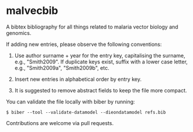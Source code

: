 # malvecbib

A bibtex bibliography for all things related to malaria vector biology
and genomics.

If adding new entries, please observe the following conventions:

  1. Use author surname + year for the entry key, capitalising the
     surname, e.g., "Smith2009". If duplicate keys exist, suffix with
     a lower case letter, e.g., "Smith2009a", "Smith2009b", etc.

  2. Insert new entries in alphabetical order by entry key.

  3. It is suggested to remove abstract fields to keep the file more
     compact.

You can validate the file locally with biber by running:

```
$ biber --tool --validate-datamodel --dieondatamodel refs.bib
```

Contributions are welcome via pull requests.
